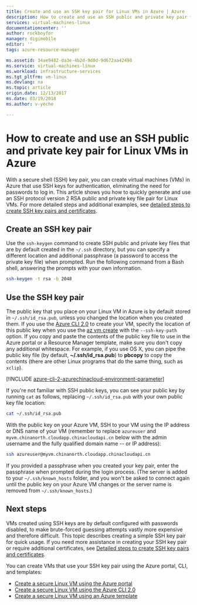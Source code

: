 ```yaml
---
title: Create and use an SSH key pair for Linux VMs in Azure | Azure
description: How to create and use an SSH public and private key pair for Linux VMs in Azure to improve the security of the authentication process.
services: virtual-machines-linux
documentationcenter: ''
author: rockboyfor
manager: digimobile
editor: ''
tags: azure-resource-manager

ms.assetid: 34ae9482-da3e-4b2d-9d0d-9d672aa42498
ms.service: virtual-machines-linux
ms.workload: infrastructure-services
ms.tgt_pltfrm: vm-linux
ms.devlang: na
ms.topic: article
origin.date: 12/13/2017
ms.date: 03/19/2018
ms.author: v-yeche

---
```


# How to create and use an SSH public and private key pair for Linux VMs in Azure
With a secure shell (SSH) key pair, you can create virtual machines (VMs) in Azure that use SSH keys for authentication, eliminating the need for passwords to log in. This article shows you how to quickly generate and use an SSH protocol version 2 RSA public and private key file pair for Linux VMs. For more detailed steps and additional examples, see [detailed steps to create SSH key pairs and certificates](create-ssh-keys-detailed.md).
<!-- Not Available on You can complete these steps with the Azure Cloud Shell -->

## Create an SSH key pair
Use the `ssh-keygen` command to create SSH public and private key files that are by default created in the `~/.ssh` directory, but you can specify a different location and additional passphrase (a password to access the private key file) when prompted. Run the following command from a Bash shell, answering the prompts with your own information.

```bash
ssh-keygen -t rsa -b 2048
```

## Use the SSH key pair
The public key that you place on your Linux VM in Azure is by default stored in `~/.ssh/id_rsa.pub`, unless you changed the location when you created them. If you use the [Azure CLI 2.0](https://docs.azure.cn/zh-cn/cli/?view=azure-cli-latest) to create your VM, specify the location of this public key when you use the [az vm create](https://docs.azure.cn/zh-cn/cli/vm?view=azure-cli-latest#az_vm_create) with the `--ssh-key-path` option. If you copy and paste the contents of the public key file to use in the Azure portal or a Resource Manager template, make sure you don't copy any additional whitespace. For example, if you use OS X, you can pipe the public key file (by default, **~/.ssh/id_rsa.pub**) to **pbcopy** to copy the contents (there are other Linux programs that do the same thing, such as `xclip`).

[!INCLUDE [azure-cli-2-azurechinacloud-environment-parameter](../../../includes/azure-cli-2-azurechinacloud-environment-parameter.md)]

If you're not familiar with SSH public keys, you can see your public key by running `cat` as follows, replacing `~/.ssh/id_rsa.pub` with your own public key file location:

```bash
cat ~/.ssh/id_rsa.pub
```

With the public key on your Azure VM, SSH to your VM using the IP address or DNS name of your VM (remember to replace `azureuser` and `myvm.chinanorth.cloudapp.chinacloudapi.cn` below with the admin username and the fully qualified domain name -- or IP address):

```bash
ssh azureuser@myvm.chinanorth.cloudapp.chinacloudapi.cn
```

If you provided a passphrase when you created your key pair, enter the passphrase when prompted during the login process. (The server is added to your `~/.ssh/known_hosts` folder, and you won't be asked to connect again until the public key on your Azure VM changes or the server name is removed from `~/.ssh/known_hosts`.)

## Next steps

VMs created using SSH keys are by default configured with passwords disabled, to make brute-forced guessing attempts vastly more expensive and therefore difficult. This topic describes creating a simple SSH key pair for quick usage. If you need more assistance in creating your SSH key pair or require additional certificates, see [Detailed steps to create SSH key pairs and certificates](create-ssh-keys-detailed.md).

You can create VMs that use your SSH key pair using the Azure portal, CLI, and templates:

* [Create a secure Linux VM using the Azure portal](quick-create-portal.md?toc=%2fvirtual-machines%2flinux%2ftoc.json)
* [Create a secure Linux VM using the Azure CLI 2.0](quick-create-cli.md?toc=%2fvirtual-machines%2flinux%2ftoc.json)
* [Create a secure Linux VM using an Azure template](create-ssh-secured-vm-from-template.md?toc=%2fvirtual-machines%2flinux%2ftoc.json)

<!--Update_Description: update link, wording update-->